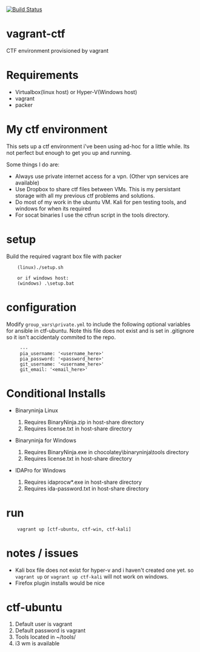 [![Build Status](https://dev.azure.com/camjjack/camjjack/_apis/build/status/camjjack.vagrant-ctf?branchName=master)](https://dev.azure.com/camjjack/camjjack/_build/latest?definitionId=1&branchName=master)

# vagrant-ctf
CTF environment provisioned by vagrant

# Requirements
* Virtualbox(linux host) or Hyper-V(Windows host)
* vagrant
* packer

# My ctf environment
This sets up a ctf environment i've been using ad-hoc for a little while. Its not perfect but enough to get you up and running.

Some things I do are:
* Always use private internet access for a vpn. (Other vpn services are available)
* Use Dropbox to share ctf files between VMs. This is my persistant storage with all my previous ctf problems and solutions.
* Do most of my work in the ubuntu VM. Kali for pen testing tools, and windows for when its required
* For socat binaries I use the ctfrun script in the tools directory.

# setup
Build the required vagrant box file with packer

        (linux)./setup.sh
        
        or if windows host:
        (windows) .\setup.bat

# configuration
Modify `group_vars\private.yml` to include the following optional variables for ansible in ctf-ubuntu. Note this file does not exist and is set in .gitignore so it isn't accidentaly commited to the repo.
         
         ---
         pia_username: '<username_here>'
         pia_password: '<password_here>'
         git_username: '<username_here>'
         git_email: '<email_here>'

# Conditional Installs

 * Binaryninja Linux
    1. Requires BinaryNinja.zip in host-share directory
    1. Requires license.txt in host-share directory

 * Binaryninja for Windows
    1. Requires BinaryNinja.exe in chocolatey\binaryninja\tools directory
    1. Requires license.txt in host-share directory

 * IDAPro for Windows
    1. Requires idaprocw*.exe in host-share directory
    1. Requires ida-password.txt in host-share directory

# run

        vagrant up [ctf-ubuntu, ctf-win, ctf-kali]

# notes / issues

* Kali box file does not exist for hyper-v and i haven't created one yet. so `vagrant up` or `vagrant up ctf-kali` will not work on windows.
* Firefox plugin installs would be nice

# ctf-ubuntu
1. Default user is vagrant
1. Default password is vagrant
1. Tools located in ~/tools/
1. i3 wm is available

